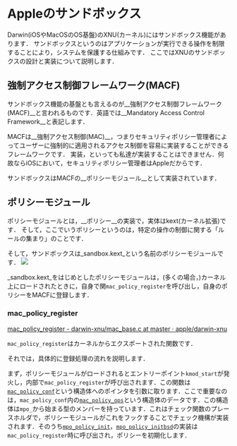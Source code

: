 # Appleのサンドボックス

Darwin(iOSやMacOSのOS基盤)のXNU(カーネル)にはサンドボックス機能があります．
サンドボックスというのはアプリケーションが実行できる操作を制限することにより，システムを保護する仕組みです．
ここではXNUのサンドボックスの設計と実装について説明します．

## 強制アクセス制御フレームワーク(MACF)

サンドボックス機能の基盤とも言えるのが__強制アクセス制御フレームワーク(MACF)__と言われるものです．英語では__Mandatory Access Control Framework__と表記します．

MACFは__強制アクセス制御(MAC)__，つまりセキュリティポリシー管理者によってユーザーに強制的に適用されるアクセス制御を容易に実装することができるフレームワークです．
実装，といっても私達が実装することはできません．何故ならiOSにおいて，セキュリティポリシー管理者はAppleだからです．

サンドボックスはMACFの__ポリシーモジュール__として実装されています．

## ポリシーモジュール

ポリシーモジュールとは，__ポリシー__の実装で，実体はkext(カーネル拡張)です．
そして，ここでいうポリシーというのは，特定の操作の制御に関する「ルールの集まり」のことです．

そして，サンドボックスは_sandbox.kext_という名前のポリシーモジュールです．
![](https://tva1.sinaimg.cn/large/007S8ZIlgy1ggivspc3dij326y05qabd.jpg)

_sandbox.kext_をはじめとしたポリシーモジュールは，(多くの場合，)カーネル上にロードされたときに，自身で関`mac_policy_register`を呼び出し，自身のポリシーをMACFに登録します．

### mac_policy_register

[mac_policy_register - darwin-xnu/mac_base.c at master · apple/darwin-xnu](https://github.com/apple/darwin-xnu/blob/master/security/mac_base.c#L641) 

`mac_policy_register`はカーネルからエクスポートされた関数です．

それでは，具体的に登録処理の流れを説明します．

まず，ポリシーモジュールがロードされるとエントリーポイント`kmod_start`が発火し，内部で`mac_policy_register`が呼び出されます．この関数は[`mac_policy_conf`](https://github.com/apple/darwin-xnu/blob/master/security/mac_policy.h#L6708)という構造体へのポインタを引数に取ります．ここで重要なのは，`mac_policy_conf`内の[`mac_policy_ops`](https://github.com/apple/darwin-xnu/blob/master/security/mac_policy.h#L6292)という構造体のデータです．この構造体は`mpo_`から始まる型のメンバーを持っています．これはチェック関数のプレースホルダで，ポリシーモジュールがこれをフックすることでチェック機構が実装されます．そのうち[`mpo_policy_init`](https://github.com/apple/darwin-xnu/blob/master/security/mac_base.c#L778)，[`mpo_policy_initbsd`](https://github.com/apple/darwin-xnu/blob/master/security/mac_base.c#L782)の実装は`mac_policy_register`時に呼び出され，ポリシーを初期化します．

